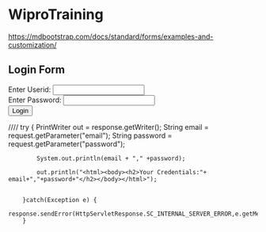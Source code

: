 # WiproTraining
https://mdbootstrap.com/docs/standard/forms/examples-and-customization/
<h2>Login Form</h2>
		<form action="login" method="post">
			Enter Userid: <input   type="text" name="userid" size="20" /> <br>
			Enter Password: <input type="password" name="password"  size="20"/><br>
			<input type="submit"  value="Login"/>
		</form>
////
try {
			PrintWriter out = response.getWriter();
			String email = request.getParameter("email");
			String password =  request.getParameter("password");
			
			System.out.println(email + "," +password);
			
			out.println("<html><body><h2>Your Credentials:"+ email+","+password+"</h2></body></html>");
			
		
		}catch(Exception e) {
			response.sendError(HttpServletResponse.SC_INTERNAL_SERVER_ERROR,e.getMessage());
		}
